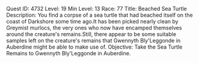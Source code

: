 Quest ID: 4732
Level: 19
Min Level: 13
Race: 77
Title: Beached Sea Turtle
Description: You find a corpse of a sea turtle that had beached itself on the coast of Darkshore some time ago.It has been picked nearly clean by Greymist murlocs, the very ones who now have encamped themselves around the creature's remains.Still, there appear to be some suitable samples left on the creature's remains that Gwennyth Bly'Leggonde in Auberdine might be able to make use of.
Objective: Take the Sea Turtle Remains to Gwennyth Bly'Leggonde in Auberdine.
